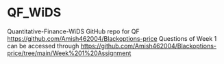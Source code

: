 # QF_WiDS
Quantitative-Finance-WiDS
GitHub repo for QF https://github.com/Amish462004/Blackoptions-price
Questions of Week 1 can be accessed through https://github.com/Amish462004/Blackoptions-price/tree/main/Week%201%20Assignment 
